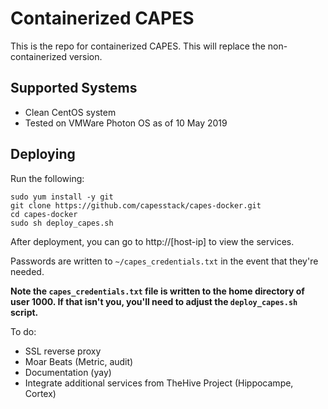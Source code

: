 # Containerized CAPES

This is the repo for containerized CAPES. This will replace the non-containerized version.

## Supported Systems
* Clean CentOS system
* Tested on VMWare Photon OS as of 10 May 2019

## Deploying

Run the following:

```
sudo yum install -y git
git clone https://github.com/capesstack/capes-docker.git
cd capes-docker
sudo sh deploy_capes.sh
```

After deployment, you can go to http://[host-ip] to view the services.

Passwords are written to `~/capes_credentials.txt` in the event that they're needed.

**Note the `capes_credentials.txt` file is written to the home directory of user 1000. If that isn't you, you'll need to adjust the `deploy_capes.sh` script.**

To do:
* SSL reverse proxy
* Moar Beats (Metric, audit)
* Documentation (yay)
* Integrate additional services from TheHive Project (Hippocampe, Cortex)
